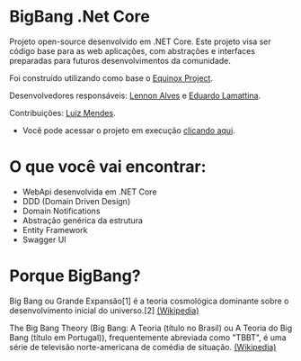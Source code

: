 # BigBang .Net Core

Projeto open-source desenvolvido em .NET Core.
Este projeto visa ser código base para as web aplicações, com abstrações e interfaces preparadas para futuros desenvolvimentos da comunidade.

Foi construído utilizando como base o [Equinox Project](https://github.com/EduardoPires/EquinoxProject).

Desenvolvedores responsáveis: [Lennon Alves](https://github.com/lennonalvesdias) e [Eduardo Lamattina](https://github.com/lamattina).

Contribuições: [Luiz Mendes](https://github.com/jubamendes).

  - Você pode acessar o projeto em execução [clicando aqui](http://104.225.220.166:5151/swagger/#/).

# O que você vai encontrar:

  - WebApi desenvolvida em .NET Core
  - DDD (Domain Driven Design)
  - Domain Notifications
  - Abstração genérica da estrutura
  - Entity Framework
  - Swagger UI

# Porque BigBang?

Big Bang ou Grande Expansão[1] é a teoria cosmológica dominante sobre o desenvolvimento inicial do universo.[2] [(Wikipedia)](https://pt.wikipedia.org/wiki/Big_Bang)

The Big Bang Theory (Big Bang: A Teoria (título no Brasil) ou A Teoria do Big Bang (título em Portugal)), frequentemente abreviada como "TBBT", é uma série de televisão norte-americana de comédia de situação. [(Wikipedia)](https://pt.wikipedia.org/wiki/The_Big_Bang_Theory)

